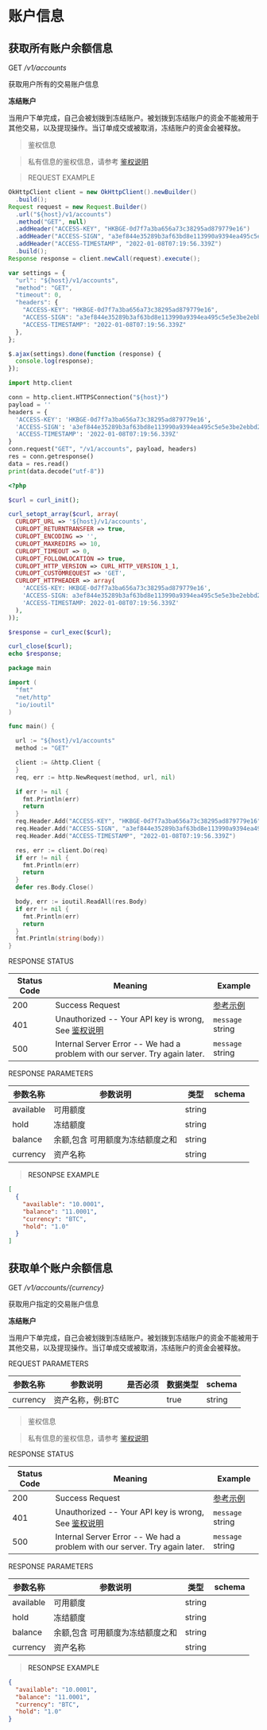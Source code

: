 # 账户信息

## 获取所有账户余额信息

<font class="httpget">GET</font> */v1/accounts*


获取用户所有的交易账户信息

**冻结账户**

当用户下单完成，自己会被划拨到冻结账户。被划拨到冻结账户的资金不能被用于其他交易，以及提现操作。当订单成交或被取消，冻结账户的资金会被释放。

> 鉴权信息

> 私有信息的鉴权信息，请参考 [鉴权说明](#auth)

> REQUEST EXAMPLE

```java
OkHttpClient client = new OkHttpClient().newBuilder()
  .build();
Request request = new Request.Builder()
  .url("${host}/v1/accounts")
  .method("GET", null)
  .addHeader("ACCESS-KEY", "HKBGE-0d7f7a3ba656a73c38295ad879779e16")
  .addHeader("ACCESS-SIGN", "a3ef844e35289b3af63bd8e113990a9394ea495c5e5e3be2ebbd26ea63dacc0e")
  .addHeader("ACCESS-TIMESTAMP", "2022-01-08T07:19:56.339Z")
  .build();
Response response = client.newCall(request).execute();
```

```javascript
var settings = {
  "url": "${host}/v1/accounts",
  "method": "GET",
  "timeout": 0,
  "headers": {
    "ACCESS-KEY": "HKBGE-0d7f7a3ba656a73c38295ad879779e16",
    "ACCESS-SIGN": "a3ef844e35289b3af63bd8e113990a9394ea495c5e5e3be2ebbd26ea63dacc0e",
    "ACCESS-TIMESTAMP": "2022-01-08T07:19:56.339Z"
  },
};

$.ajax(settings).done(function (response) {
  console.log(response);
});
```

```python
import http.client

conn = http.client.HTTPSConnection("${host}")
payload = ''
headers = {
  'ACCESS-KEY': 'HKBGE-0d7f7a3ba656a73c38295ad879779e16',
  'ACCESS-SIGN': 'a3ef844e35289b3af63bd8e113990a9394ea495c5e5e3be2ebbd26ea63dacc0e',
  'ACCESS-TIMESTAMP': '2022-01-08T07:19:56.339Z'
}
conn.request("GET", "/v1/accounts", payload, headers)
res = conn.getresponse()
data = res.read()
print(data.decode("utf-8"))
```
```php
<?php

$curl = curl_init();

curl_setopt_array($curl, array(
  CURLOPT_URL => '${host}/v1/accounts',
  CURLOPT_RETURNTRANSFER => true,
  CURLOPT_ENCODING => '',
  CURLOPT_MAXREDIRS => 10,
  CURLOPT_TIMEOUT => 0,
  CURLOPT_FOLLOWLOCATION => true,
  CURLOPT_HTTP_VERSION => CURL_HTTP_VERSION_1_1,
  CURLOPT_CUSTOMREQUEST => 'GET',
  CURLOPT_HTTPHEADER => array(
    'ACCESS-KEY: HKBGE-0d7f7a3ba656a73c38295ad879779e16',
    'ACCESS-SIGN: a3ef844e35289b3af63bd8e113990a9394ea495c5e5e3be2ebbd26ea63dacc0e',
    'ACCESS-TIMESTAMP: 2022-01-08T07:19:56.339Z'
  ),
));

$response = curl_exec($curl);

curl_close($curl);
echo $response;

```

```go
package main

import (
  "fmt"
  "net/http"
  "io/ioutil"
)

func main() {

  url := "${host}/v1/accounts"
  method := "GET"

  client := &http.Client {
  }
  req, err := http.NewRequest(method, url, nil)

  if err != nil {
    fmt.Println(err)
    return
  }
  req.Header.Add("ACCESS-KEY", "HKBGE-0d7f7a3ba656a73c38295ad879779e16")
  req.Header.Add("ACCESS-SIGN", "a3ef844e35289b3af63bd8e113990a9394ea495c5e5e3be2ebbd26ea63dacc0e")
  req.Header.Add("ACCESS-TIMESTAMP", "2022-01-08T07:19:56.339Z")

  res, err := client.Do(req)
  if err != nil {
    fmt.Println(err)
    return
  }
  defer res.Body.Close()

  body, err := ioutil.ReadAll(res.Body)
  if err != nil {
    fmt.Println(err)
    return
  }
  fmt.Println(string(body))
}
```
<aside>
RESPONSE STATUS
</aside>

Status Code | Meaning | Example
---------- | ------- | --------
200 | Success Request | [参考示例](#ResonpseExample1)
401 | Unauthorized -- Your API key is wrong, See [鉴权说明](#auth) | <code>message</code> string
500 | Internal Server Error -- We had a problem with our server. Try again later. | <code>message</code> string

<aside>
RESPONSE PARAMETERS
</aside>

| 参数名称 | 参数说明 | 类型 | schema |
| -------- | -------- | ----- |----- | 
|available|可用额度|string||
|hold|冻结额度|string||
|balance|余额,包含 可用额度为冻结额度之和|string||
|currency|资产名称|string||

> <a name="ResonpseExample">RESONPSE EXAMPLE</a>

```json
[
  {
    "available": "10.0001",
    "balance": "11.0001",
    "currency": "BTC",
    "hold": "1.0"
  }
]
```


## 获取单个账户余额信息


<font class="httpget">GET</font> */v1/accounts/{currency}*


获取用户指定的交易账户信息

**冻结账户**

当用户下单完成，自己会被划拨到冻结账户。被划拨到冻结账户的资金不能被用于其他交易，以及提现操作。当订单成交或被取消，冻结账户的资金会被释放。


<aside>
REQUEST PARAMETERS
</aside>

| 参数名称 | 参数说明 | 是否必须 | 数据类型 | schema |
| -------- | -------- | -------- | -------- | ------ |
|currency|资产名称，例:BTC||true|string||


> 鉴权信息

> 私有信息的鉴权信息，请参考 [鉴权说明](#auth)

<aside>
RESPONSE STATUS
</aside>

Status Code | Meaning | Example
---------- | ------- | --------
200 | Success Request | [参考示例](#ResonpseExample1)
401 | Unauthorized -- Your API key is wrong, See [鉴权说明](#auth) | <code>message</code> string
500 | Internal Server Error -- We had a problem with our server. Try again later. | <code>message</code> string

<aside>
RESPONSE PARAMETERS
</aside>

| 参数名称 | 参数说明 | 类型 | schema |
| -------- | -------- | ----- |----- | 
|available|可用额度|string||
|hold|冻结额度|string||
|balance|余额,包含 可用额度为冻结额度之和|string||
|currency|资产名称|string||

> <a name="ResonpseExample">RESONPSE EXAMPLE</a>

```json
{
  "available": "10.0001",
  "balance": "11.0001",
  "currency": "BTC",
  "hold": "1.0"
}
```
